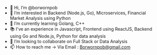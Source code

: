 - 👋 Hi, I’m @borwornpob
- 👀 I’m interested in Backend (Node.js, Go), Microservices, Financial Market Analysis using Python
- 🌱 I’m currently learning Golang, C++
- 📚 I've an experience in Javascript, Frontend using ReactJS, Backend using Go and Node.js, Python for data analysis
- 💞️ I’m looking to collaborate on Full Stack or Data Analysis
- 📫 How to reach me -> Via Email : Borwornpob@gmail.com

<!---
borwornpob/borwornpob is a ✨ special ✨ repository because its `README.md` (this file) appears on your GitHub profile.
You can click the Preview link to take a look at your changes.
--->

